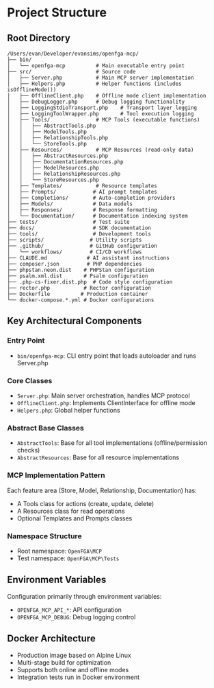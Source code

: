 # Project Structure

## Root Directory
```
/Users/evan/Developer/evansims/openfga-mcp/
├── bin/
│   └── openfga-mcp          # Main executable entry point
├── src/                     # Source code
│   ├── Server.php           # Main MCP server implementation
│   ├── Helpers.php          # Helper functions (includes isOfflineMode())
│   ├── OfflineClient.php    # Offline mode client implementation
│   ├── DebugLogger.php      # Debug logging functionality
│   ├── LoggingStdioTransport.php    # Transport layer logging
│   ├── LoggingToolWrapper.php       # Tool execution logging
│   ├── Tools/               # MCP Tools (executable functions)
│   │   ├── AbstractTools.php
│   │   ├── ModelTools.php
│   │   ├── RelationshipTools.php
│   │   └── StoreTools.php
│   ├── Resources/           # MCP Resources (read-only data)
│   │   ├── AbstractResources.php
│   │   ├── DocumentationResources.php
│   │   ├── ModelResources.php
│   │   ├── RelationshipResources.php
│   │   └── StoreResources.php
│   ├── Templates/           # Resource templates
│   ├── Prompts/            # AI prompt templates
│   ├── Completions/        # Auto-completion providers
│   ├── Models/             # Data models
│   ├── Responses/          # Response formatting
│   └── Documentation/      # Documentation indexing system
├── tests/                  # Test suite
├── docs/                   # SDK documentation
├── tools/                  # Development tools
├── scripts/               # Utility scripts
├── .github/               # GitHub configuration
│   └── workflows/         # CI/CD workflows
├── CLAUDE.md             # AI assistant instructions
├── composer.json         # PHP dependencies
├── phpstan.neon.dist    # PHPStan configuration
├── psalm.xml.dist       # Psalm configuration
├── .php-cs-fixer.dist.php  # Code style configuration
├── rector.php           # Rector configuration
├── Dockerfile          # Production container
└── docker-compose.*.yml # Docker configurations
```

## Key Architectural Components

### Entry Point
- `bin/openfga-mcp`: CLI entry point that loads autoloader and runs Server.php

### Core Classes
- `Server.php`: Main server orchestration, handles MCP protocol
- `OfflineClient.php`: Implements ClientInterface for offline mode
- `Helpers.php`: Global helper functions

### Abstract Base Classes
- `AbstractTools`: Base for all tool implementations (offline/permission checks)
- `AbstractResources`: Base for all resource implementations

### MCP Implementation Pattern
Each feature area (Store, Model, Relationship, Documentation) has:
- A Tools class for actions (create, update, delete)
- A Resources class for read operations
- Optional Templates and Prompts classes

### Namespace Structure
- Root namespace: `OpenFGA\MCP`
- Test namespace: `OpenFGA\MCP\Tests`

## Environment Variables
Configuration primarily through environment variables:
- `OPENFGA_MCP_API_*`: API configuration
- `OPENFGA_MCP_DEBUG`: Debug logging control

## Docker Architecture
- Production image based on Alpine Linux
- Multi-stage build for optimization
- Supports both online and offline modes
- Integration tests run in Docker environment